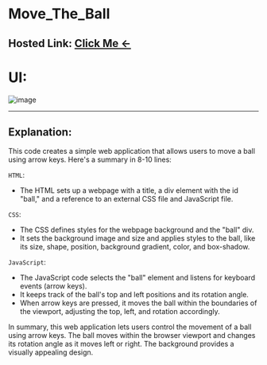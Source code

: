 # Move_The_Ball
## Hosted Link: [Click Me ←](https://mayankkatheriya.github.io/Move_The_Ball/)

# UI:
![image](https://github.com/Mayankkatheriya/Move_The_Ball/assets/128832286/3651a814-4bbc-44f7-b8c0-4b62d0f2e9c6)

---
## Explanation:
This code creates a simple web application that allows users to move a ball using arrow keys. Here's a summary in 8-10 lines:

`HTML`:

* The HTML sets up a webpage with a title, a div element with the id "ball," and a reference to an external CSS file and JavaScript file.

`CSS`:

* The CSS defines styles for the webpage background and the "ball" div.
* It sets the background image and size and applies styles to the ball, like its size, shape, position, background gradient, color, and box-shadow.

`JavaScript`:

* The JavaScript code selects the "ball" element and listens for keyboard events (arrow keys).
* It keeps track of the ball's top and left positions and its rotation angle.
* When arrow keys are pressed, it moves the ball within the boundaries of the viewport, adjusting the top, left, and rotation accordingly.

In summary, this web application lets users control the movement of a ball using arrow keys. The ball moves within the browser viewport and changes its rotation angle as it moves left or right. The background provides a visually appealing design.
